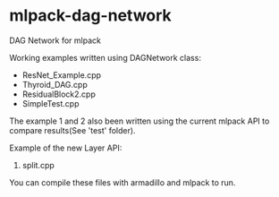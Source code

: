 # mlpack-dag-network
DAG Network for mlpack

Working examples written using DAGNetwork class:
* ResNet_Example.cpp
* Thyroid_DAG.cpp 
* ResidualBlock2.cpp 
* SimpleTest.cpp

The example 1 and 2 also been written using the current mlpack API to compare results(See 'test' folder).

Example of the new Layer API:
1. split.cpp

You can compile these files with armadillo and mlpack to run.
